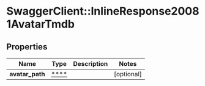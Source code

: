 # SwaggerClient::InlineResponse20081AvatarTmdb

## Properties
Name | Type | Description | Notes
------------ | ------------- | ------------- | -------------
**avatar_path** | [****](.md) |  | [optional] 

